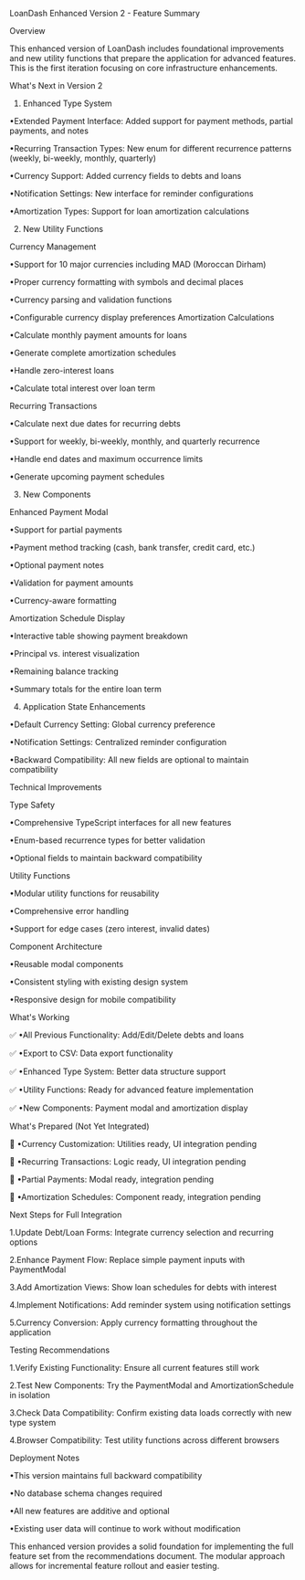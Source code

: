 <p align="left">
  LoanDash Enhanced Version 2 - Feature Summary

Overview

This enhanced version of LoanDash includes foundational improvements and new utility functions that prepare the application for advanced features. This is the first iteration focusing on core infrastructure enhancements.

What's Next in Version 2 

1. Enhanced Type System

•Extended Payment Interface: Added support for payment methods, partial payments, and notes

•Recurring Transaction Types: New enum for different recurrence patterns (weekly, bi-weekly, monthly, quarterly)

•Currency Support: Added currency fields to debts and loans

•Notification Settings: New interface for reminder configurations

•Amortization Types: Support for loan amortization calculations

2. New Utility Functions

Currency Management

•Support for 10 major currencies including MAD (Moroccan Dirham)

•Proper currency formatting with symbols and decimal places

•Currency parsing and validation functions

•Configurable currency display preferences
Amortization Calculations 

•Calculate monthly payment amounts for loans

•Generate complete amortization schedules

•Handle zero-interest loans

•Calculate total interest over loan term

Recurring Transactions 

•Calculate next due dates for recurring debts

•Support for weekly, bi-weekly, monthly, and quarterly recurrence

•Handle end dates and maximum occurrence limits

•Generate upcoming payment schedules

3. New Components

Enhanced Payment Modal 

•Support for partial payments

•Payment method tracking (cash, bank transfer, credit card, etc.)

•Optional payment notes

•Validation for payment amounts

•Currency-aware formatting

Amortization Schedule Display 

•Interactive table showing payment breakdown

•Principal vs. interest visualization

•Remaining balance tracking

•Summary totals for the entire loan term

4. Application State Enhancements

•Default Currency Setting: Global currency preference

•Notification Settings: Centralized reminder configuration

•Backward Compatibility: All new fields are optional to maintain compatibility

Technical Improvements

Type Safety

•Comprehensive TypeScript interfaces for all new features

•Enum-based recurrence types for better validation

•Optional fields to maintain backward compatibility

Utility Functions

•Modular utility functions for reusability

•Comprehensive error handling

•Support for edge cases (zero interest, invalid dates)

Component Architecture

•Reusable modal components

•Consistent styling with existing design system

•Responsive design for mobile compatibility


What's Working

✅ •All Previous Functionality: Add/Edit/Delete debts and loans

✅ •Export to CSV: Data export functionality

✅ •Enhanced Type System: Better data structure support

✅ •Utility Functions: Ready for advanced feature implementation

✅ •New Components: Payment modal and amortization display

What's Prepared (Not Yet Integrated)

🔄 •Currency Customization: Utilities ready, UI integration pending

🔄 •Recurring Transactions: Logic ready, UI integration pending

🔄 •Partial Payments: Modal ready, integration pending

🔄 •Amortization Schedules: Component ready, integration pending

Next Steps for Full Integration

1.Update Debt/Loan Forms: Integrate currency selection and recurring options

2.Enhance Payment Flow: Replace simple payment inputs with PaymentModal

3.Add Amortization Views: Show loan schedules for debts with interest

4.Implement Notifications: Add reminder system using notification settings

5.Currency Conversion: Apply currency formatting throughout the application

Testing Recommendations

1.Verify Existing Functionality: Ensure all current features still work

2.Test New Components: Try the PaymentModal and AmortizationSchedule in isolation

3.Check Data Compatibility: Confirm existing data loads correctly with new type system

4.Browser Compatibility: Test utility functions across different browsers

Deployment Notes

•This version maintains full backward compatibility

•No database schema changes required

•All new features are additive and optional

•Existing user data will continue to work without modification

This enhanced version provides a solid foundation for implementing the full feature set from the recommendations document. The modular approach allows for incremental feature rollout and easier testing.

 </p>



